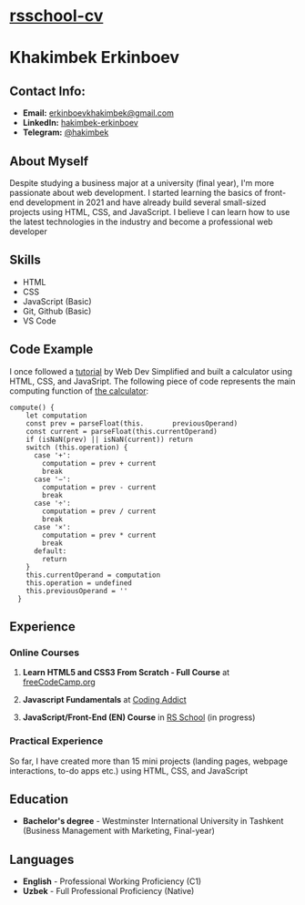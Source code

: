 # [rsschool-cv](https://khakimbekerkinboev.github.io/rsschool-cv/cv)

# **Khakimbek Erkinboev**

## **Contact Info:**

- **Email:** erkinboevkhakimbek@gmail.com
- **LinkedIn:** [hakimbek-erkinboev](https://www.linkedin.com/in/hakimbek-erkinboev-343a75226/ 'https://www.linkedin.com/in/hakimbek-erkinboev-343a75226/')
- **Telegram:** [@hakimbek](https://t.me/hakimbek 'https://t.me/hakimbek')

## **About Myself**

Despite studying a business major at a university (final year), I'm more passionate about web development. I started learning the basics of front-end development in 2021 and have already build several small-sized projects using HTML, CSS, and JavaScript. I believe I can learn how to use the latest technologies in the industry and become a professional web developer

## **Skills**

- HTML
- CSS
- JavaScript (Basic)
- Git, Github (Basic)
- VS Code

## **Code Example**

I once followed a [tutorial](https://www.youtube.com/watch?v=j59qQ7YWLxw) by Web Dev Simplified and built a calculator using HTML, CSS, and JavaSript. The following piece of code represents the main computing function of [the calculator](https://khakimbekerkinboev.github.io/Calculator-Project/):

```
compute() {
    let computation
    const prev = parseFloat(this.       previousOperand)
    const current = parseFloat(this.currentOperand)
    if (isNaN(prev) || isNaN(current)) return
    switch (this.operation) {
      case '+':
        computation = prev + current
        break
      case '−':
        computation = prev - current
        break
      case '÷':
        computation = prev / current
        break
      case '×':
        computation = prev * current
        break
      default:
        return
    }
    this.currentOperand = computation
    this.operation = undefined
    this.previousOperand = ''
  }
```

## **Experience**

### **Online Courses**

1. **Learn HTML5 and CSS3 From Scratch - Full Course** at [freeCodeCamp.org](https://www.youtube.com/watch?v=mU6anWqZJcc)

2. **Javascript Fundamentals** at [Coding Addict](https://www.youtube.com/watch?v=2Ji-clqUYnA)

3. **JavaScript/Front-End (EN) Course** in [RS School](https://rs.school/) (in progress)

### **Practical Experience**

So far, I have created more than 15 mini projects (landing pages, webpage interactions, to-do apps etc.) using HTML, CSS, and JavaScript

## **Education**

- **Bachelor's degree** - Westminster International University in Tashkent (Business Management with Marketing, Final-year)

## **Languages**

- **English** - Professional Working Proficiency (C1)
- **Uzbek** - Full Professional Proficiency (Native)
